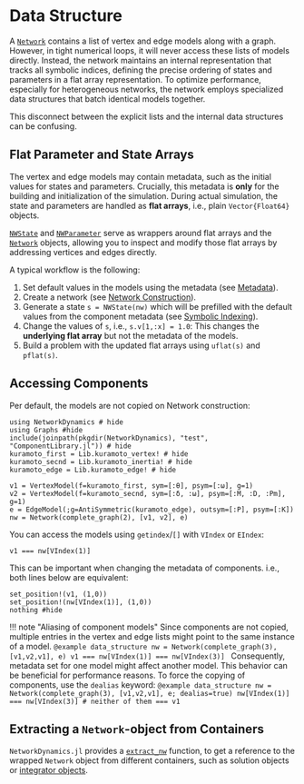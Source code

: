 # Data Structure

A [`Network`](@ref) contains a list of vertex and edge models along with a graph.
However, in tight numerical loops, it will never access these lists of models directly.
Instead, the network maintains an internal representation that tracks all symbolic indices, defining the precise ordering of states and parameters in a flat array representation. To optimize performance, especially for heterogeneous networks, the network employs specialized data structures that batch identical models together.

This disconnect between the explicit lists and the internal data structures can be confusing.

## Flat Parameter and State Arrays

The vertex and edge models may contain metadata, such as the initial values for states and parameters.
Crucially, this metadata is **only** for the building and initialization of the simulation.
During actual simulation, the state and parameters are handled as **flat arrays**, i.e., plain `Vector{Float64}` objects.

[`NWState`](@ref) and [`NWParameter`](@ref) serve as wrappers around flat arrays and the [`Network`](@ref) objects, allowing you to inspect and modify those flat arrays by addressing vertices and edges directly.

A typical workflow is the following:

1. Set default values in the models using the metadata (see [Metadata](@ref)).
2. Create a network (see [Network Construction](@ref)).
3. Generate a state `s = NWState(nw)` which will be prefilled with the default values from the component metadata (see [Symbolic Indexing](@ref)).
4. Change the values of `s`, i.e., `s.v[1,:x] = 1.0`: This changes the **underlying flat array** but not the metadata of the models.
5. Build a problem with the updated flat arrays using `uflat(s)` and `pflat(s)`.

## Accessing Components
Per default, the models are not copied on Network construction:

```@example data_structure
using NetworkDynamics # hide
using Graphs #hide
include(joinpath(pkgdir(NetworkDynamics), "test", "ComponentLibrary.jl")) # hide
kuramoto_first = Lib.kuramoto_vertex! # hide
kuramoto_secnd = Lib.kuramoto_inertia! # hide
kuramoto_edge = Lib.kuramoto_edge! # hide

v1 = VertexModel(f=kuramoto_first, sym=[:θ], psym=[:ω], g=1)
v2 = VertexModel(f=kuramoto_secnd, sym=[:δ, :ω], psym=[:M, :D, :Pm], g=1)
e = EdgeModel(;g=AntiSymmetric(kuramoto_edge), outsym=[:P], psym=[:K])
nw = Network(complete_graph(2), [v1, v2], e)
```
You can access the models using `getindex`/`[]` with `VIndex` or `EIndex`:
```@example data_structure
v1 === nw[VIndex(1)]
```
This can be important when changing the metadata of components. i.e., both lines below are equivalent:
```@example data_structure
set_position!(v1, (1,0))
set_position!(nw[VIndex(1)], (1,0))
nothing #hide
```

!!! note "Aliasing of component models"
    Since components are not copied, multiple entries in the vertex and edge lists might point to the same instance of a model. 
    ```@example data_structure
    nw = Network(complete_graph(3), [v1,v2,v1], e)
    v1 === nw[VIndex(1)] === nw[VIndex(3)]
    ```
    Consequently, metadata set for one model might affect another model.
    This behavior can be beneficial for performance reasons.
    To force the copying of components, use the `dealias` keyword:
    ```@example data_structure
    nw = Network(complete_graph(3), [v1,v2,v1], e; dealias=true)
    nw[VIndex(1)] === nw[VIndex(3)] # neither of them === v1
    ```

## Extracting a `Network`-object from Containers
`NetworkDynamics.jl` provides a [`extract_nw`](@ref) function, to get a reference to the wrapped `Network` object from different containers, such as solution objects or [integrator objects](https://docs.sciml.ai/DiffEqDocs/stable/basics/integrator). 

